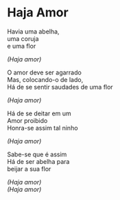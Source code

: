 <!-- Haja Amor :: 2023-05-06 01:26:52 -->

# Haja Amor

Havia uma abelha,  
uma coruja  
e uma flor  

*(Haja amor)*  

O amor deve ser agarrado  
Mas, colocando-o de lado,  
Há de se sentir saudades de uma flor  

*(Haja amor)*  

Há de se deitar em um  
Amor proibido  
Honra-se assim tal ninho  

*(Haja amor)*  

Sabe-se que é assim  
Há de ser abelha para  
beijar a sua flor  

*(Haja amor)*  
*(Haja amor)*  
